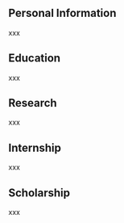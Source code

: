## Personal Information
xxx
## Education 
xxx
## Research 
xxx
## Internship 
xxx
## Scholarship
xxx
